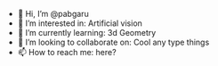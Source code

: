 - 👋 Hi, I’m @pabgaru
- 👀 I’m interested in: Artificial vision
- 🌱 I’m currently learning: 3d Geometry
- 💞️ I’m looking to collaborate on: Cool any type things
- 📫 How to reach me: here?

<!---
pabgaru/pabgaru is a ✨ special ✨ repository because its `README.md` (this file) appears on your GitHub profile.
You can click the Preview link to take a look at your changes.
--->
